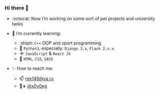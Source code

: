 ### Hi there 👋

- :octocat: Now I’m working on some sort of pet projects and university tasks

- :mag_right: I’m currently learning:
  - :shipit: `C++` OOP and sport programming
  - :snake: `Python3`, especially: `Django 3.x`, `Flask 2.x.x`.
  - :sunny: `JavaScript` & `React JS`
  - :art: `HTML`, `CSS`, `SASS`

- :sparkles: How to reach me: 
  - :mailbox: rex146@ya.ru
  - :page_facing_up::airplane: [@x0y0eg](https://t.me/x0y0eg)
